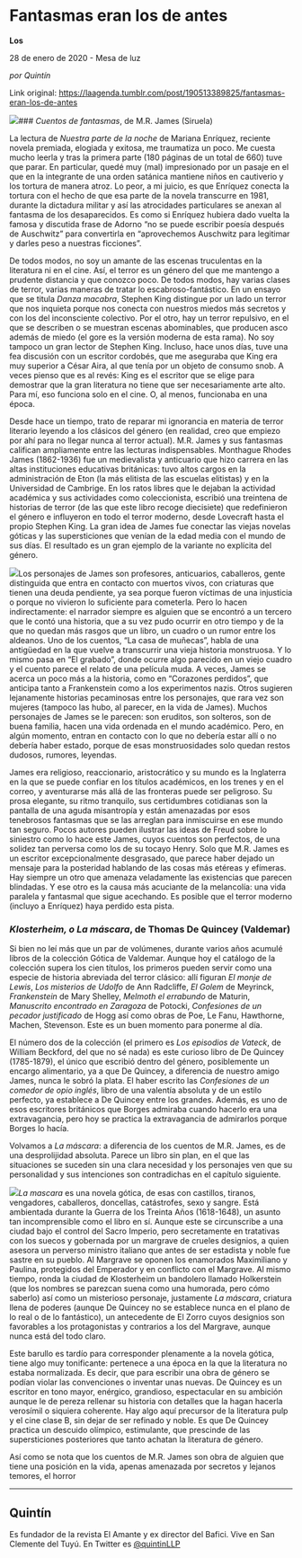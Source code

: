 # Fantasmas eran los de antes

**Los**

28 de enero de 2020 - Mesa de luz

_por Quintín_

Link original: https://laagenda.tumblr.com/post/190513389825/fantasmas-eran-los-de-antes

![](https://64.media.tumblr.com/0d0d381e613303c101b303a690d2ccc4/b6ba42c5932de8e3-d5/s400x600/ce1e47da519135dc8564c03aab9ef9272f3630f0.png)### *Cuentos de fantasmas*, de M.R. James (Siruela)

La lectura de *Nuestra parte de la noche* de Mariana Enríquez, reciente novela premiada, elogiada y exitosa, me traumatiza un poco. Me cuesta mucho leerla y tras la primera parte (180 páginas de un total de 660) tuve que parar. En particular, quedé muy (mal) impresionado por un pasaje en el que en la integrante de una orden satánica mantiene niños en cautiverio y los tortura de manera atroz. Lo peor, a mi juicio, es que Enríquez conecta la tortura con el hecho de que esa parte de la novela transcurre en 1981, durante la dictadura militar y así las atrocidades particulares se anexan al fantasma de los desaparecidos. Es como si Enríquez hubiera dado vuelta la famosa y discutida frase de Adorno “no se puede escribir poesía después de Auschwitz” para convertirla en “aprovechemos Auschwitz para legitimar y darles peso a nuestras ficciones”. 


De todos modos, no soy un amante de las escenas truculentas en la literatura ni en el cine. Así, el terror es un género del que me mantengo a prudente distancia y que conozco poco. De todos modos, hay varias clases de terror, varias maneras de tratar lo escabroso-fantástico. En un ensayo que se titula *Danza macabra*, Stephen King distingue por un lado un terror que nos inquieta porque nos conecta con nuestros miedos más secretos y con los del inconsciente colectivo. Por el otro, hay un terror repulsivo, en el que se describen o se muestran escenas abominables, que producen asco además de miedo (el gore es la versión moderna de esta rama). No soy tampoco un gran lector de Stephen King. Incluso, hace unos días, tuve una fea discusión con un escritor cordobés, que me aseguraba que King era muy superior a César Aira, al que tenía por un objeto de consumo snob. A veces pienso que es al revés: King es el escritor que se elige para demostrar que la gran literatura no tiene que ser necesariamente arte alto. Para mí, eso funciona solo en el cine. O, al menos, funcionaba en una época.


Desde hace un tiempo, trato de reparar mi ignorancia en materia de terror literario leyendo a los clásicos del género (en realidad, creo que empiezo por ahí para no llegar nunca al terror actual). M.R. James y sus fantasmas califican ampliamente entre las lecturas indispensables. Monthague Rhodes James (1862-1936) fue un medievalista y anticuario que hizo carrera en las altas instituciones educativas británicas: tuvo altos cargos en la administración de Eton (la más elitista de las escuelas elitistas) y en la Universidad de Cambrige. En los ratos libres que le dejaban la actividad académica y sus actividades como coleccionista, escribió una treintena de historias de terror (de las que este libro recoge diecisiete) que redefinieron el género e influyeron en todo el terror moderno, desde Lovecraft hasta el propio Stephen King. La gran idea de James fue conectar las viejas novelas góticas y las supersticiones que venían de la edad media con el mundo de sus días. El resultado es un gran ejemplo de la variante no explícita del género. 


![](https://64.media.tumblr.com/0d0d381e613303c101b303a690d2ccc4/b6ba42c5932de8e3-d5/s250x400/9737db238867cb9668aff176481fc8eaae8e84cf.png)Los personajes de James son profesores, anticuarios, caballeros, gente distinguida que entra en contacto con muertos vivos, con criaturas que tienen una deuda pendiente, ya sea porque fueron víctimas de una injusticia o porque no vivieron lo suficiente para cometerla. Pero lo hacen indirectamente: el narrador siempre es alguien que se encontró a un tercero que le contó una historia, que a su vez pudo ocurrir en otro tiempo y de la que no quedan más rasgos que un libro, un cuadro o un rumor entre los aldeanos. Uno de los cuentos, “La casa de muñecas”, habla de una antigüedad en la que vuelve a transcurrir una vieja historia monstruosa. Y lo mismo pasa en “El grabado”, donde ocurre algo parecido en un viejo cuadro y el cuento parece el relato de una película muda. A veces, James se acerca un poco más a la historia, como en “Corazones perdidos”, que anticipa tanto a Frankenstein como a los experimentos nazis. Otros sugieren lejanamente historias pecaminosas entre los personajes, que rara vez son mujeres (tampoco las hubo, al parecer, en la vida de James). Muchos personajes de James se le parecen: son eruditos, son solteros, son de buena familia, hacen una vida ordenada en el mundo académico. Pero, en algún momento, entran en contacto con lo que no debería estar allí o no debería haber estado, porque de esas monstruosidades solo quedan restos dudosos, rumores, leyendas. 


James era religioso, reaccionario, aristocrático y su mundo es la Inglaterra en la que se puede confiar en los títulos académicos, en los trenes y en el correo, y aventurarse más allá de las fronteras puede ser peligroso. Su prosa elegante, su ritmo tranquilo, sus certidumbres cotidianas son la pantalla de una aguda misantropía y están amenazadas por esos tenebrosos fantasmas que se las arreglan para inmiscuirse en ese mundo tan seguro. Pocos autores pueden ilustrar las ideas de Freud sobre lo siniestro como lo hace este James, cuyos cuentos son perfectos, de una solidez tan perversa como los de su tocayo Henry. Solo que M.R. James es un escritor excepcionalmente desgrasado, que parece haber dejado un mensaje para la posteridad hablando de las cosas más etéreas y efímeras. Hay siempre un otro que amenaza veladamente las existencias que parecen blindadas. Y ese otro es la causa más acuciante de la melancolía: una vida paralela y fantasmal que sigue acechando. Es posible que el terror moderno (incluyo a Enríquez) haya perdido esta pista. 


### *Klosterheim, o La máscara*, de Thomas De Quincey (Valdemar)

Si bien no leí más que un par de volúmenes, durante varios años acumulé libros de la colección Gótica de Valdemar. Aunque hoy el catálogo de la colección supera los cien títulos, los primeros pueden servir como una especie de historia abreviada del terror clásico: allí figuran *El monje de Lewis*, *Los misterios de Udolfo* de Ann Radcliffe, *El Golem* de Meyrinck, *Frankenstein* de Mary Shelley, *Melmoth el errabundo* de Maturin, *Manuscrito encontrado en Zaragoza* de Potocki, *Confesiones de un pecador justificado* de Hogg así como obras de Poe, Le Fanu, Hawthorne, Machen, Stevenson. Este es un buen momento para ponerme al día.


El número dos de la colección (el primero es *Los episodios de Vateck*, de William Beckford, del que no sé nada) es este curioso libro de De Quincey (1785-1879), el único que escribió dentro del género, posiblemente un encargo alimentario, ya a que De Quincey, a diferencia de nuestro amigo James, nunca le sobró la plata. El haber escrito las *Confesiones de un comedor de opio inglés*, libro de una valentía absoluta y de un estilo perfecto, ya establece a De Quincey entre los grandes. Además, es uno de esos escritores británicos que Borges admiraba cuando hacerlo era una extravagancia, pero hoy se practica la extravagancia de admirarlos porque Borges lo hacía. 


Volvamos a *La máscara*: a diferencia de los cuentos de M.R. James, es de una desprolijidad absoluta. Parece un libro sin plan, en el que las situaciones se suceden sin una clara necesidad y los personajes ven que su personalidad y sus intenciones son contradichas en el capítulo siguiente.


![](https://64.media.tumblr.com/0d0d381e613303c101b303a690d2ccc4/b6ba42c5932de8e3-d5/s250x400/9737db238867cb9668aff176481fc8eaae8e84cf.png)*La mascara* es una novela gótica, de esas con castillos, tiranos, vengadores, caballeros, doncellas, catástrofes, sexo y sangre. Está ambientada durante la Guerra de los Treinta Años (1618-1648), un asunto tan incomprensible como el libro en sí. Aunque este se circunscribe a una ciudad bajo el control del Sacro Imperio, pero secretamente en tratativas con los suecos y gobernada por un margrave de crueles designios, a quien asesora un perverso ministro italiano que antes de ser estadista y noble fue sastre en su pueblo. Al Margrave se oponen los enamorados Maximiliano y Paulina, protegidos del Emperador y en conflicto con el Margrave. Al mismo tiempo, ronda la ciudad de Klosterheim un bandolero llamado Holkerstein (que los nombres se parezcan suena como una humorada, pero cómo saberlo) así como un misterioso personaje, justamente *La máscara*, criatura llena de poderes (aunque De Quincey no se establece nunca en el plano de lo real o de lo fantástico), un antecedente de El Zorro cuyos designios son favorables a los protagonistas y contrarios a los del Margrave, aunque nunca está del todo claro.


Este barullo es tardío para corresponder plenamente a la novela gótica, tiene algo muy tonificante: pertenece a una época en la que la literatura no estaba normalizada. Es decir, que para escribir una obra de género se podían violar las convenciones o inventar unas nuevas. De Quincey es un escritor en tono mayor, enérgico, grandioso, espectacular en su ambición aunque le de pereza rellenar su historia con detalles que la hagan hacerla verosímil o siquiera coherente. Hay algo aquí precursor de la literatura pulp y el cine clase B, sin dejar de ser refinado y noble. Es que De Quincey practica un descuido olímpico, estimulante, que prescinde de las supersticiones posteriores que tanto achatan la literatura de género. 


Así como se nota que los cuentos de M.R. James son obra de alguien que tiene una posición en la vida, apenas amenazada por secretos y lejanos temores, el horror 



---

Quintín
-------

 Es fundador de la revista El Amante y ex director del Bafici. Vive en San Clemente del Tuyú. En Twitter es [@quintinLLP](https://twitter.com/quintinLLP) 

